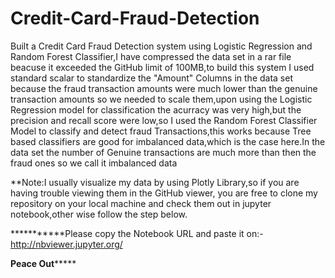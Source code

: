 # Credit-Card-Fraud-Detection
Built a Credit Card Fraud Detection system using Logistic Regression and Random Forest Classifier,I have compressed the data set in a rar file beacuse it exceeded the GitHub limit of 100MB,to build this system I used standard scalar to standardize the "Amount" Columns in the data set because the fraud transaction amounts were much lower than the genuine transaction amounts so we needed to scale them,upon using the Logistic Regression model for classification the acurracy was very high,but the precision and recall score were low,so I used the Random Forest Classifier Model to classify and detect fraud Transactions,this works because Tree based classifiers are good for imbalanced data,which is the case here.In the data set the number of Genuine transactions are much more than then the fraud ones so we call it imbalanced data

 **Note:I usually visualize my data by using Plotly Library,so if you are having trouble viewing them in the GitHub viewer, you are free to clone my repository on your local machine and check them out in jupyter notebook,other wise follow the step below.

***********Please copy the Notebook URL and paste it on:-http://nbviewer.jupyter.org/

**************Peace Out*******************
